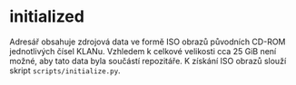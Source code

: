 # initialized

Adresář obsahuje zdrojová data ve formě ISO obrazů původních CD-ROM jednotlivých čísel KLANu. Vzhledem k celkové velikosti cca 25 GiB není možné, aby tato data byla součástí repozitáře. K získání ISO obrazů slouží skript `scripts/initialize.py`.
